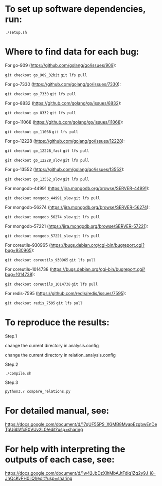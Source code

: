# To set up software dependencies, run:
`./setup.sh`

# Where to find data for each bug:

For go-909 (https://github.com/golang/go/issues/909): 

`git checkout go_909_32bit`
`git lfs pull`

For go-7330 (https://github.com/golang/go/issues/7330): 

`git checkout go_7330`
`git lfs pull`

For go-8832 (https://github.com/golang/go/issues/8832): 

`git checkout go_8332`
`git lfs pull`

For go-11068 (https://github.com/golang/go/issues/11068): 

`git checkout go_11068`
`git lfs pull`

For go-12228 (https://github.com/golang/go/issues/12228): 

`git checkout go_12228_fast`
`git lfs pull`

`git checkout go_12228_slow`
`git lfs pull`

For go-13552 (https://github.com/golang/go/issues/13552): 

`git checkout go_13552_slow`
`git lfs pull`

For mongodb-44991 (https://jira.mongodb.org/browse/SERVER-44991): 

`git checkout mongodb_44991_slow`
`git lfs pull`

For mongodb-56274 (https://jira.mongodb.org/browse/SERVER-56274): 

`git checkout mongodb_56274_slow`
`git lfs pull`

For mongodb-57221 (https://jira.mongodb.org/browse/SERVER-57221): 

`git checkout mongodb_57221_slow`
`git lfs pull`

For coreutils-930965 (https://bugs.debian.org/cgi-bin/bugreport.cgi?bug=930965): 

`git checkout coreutils_930965`
`git lfs pull`

For coreutils-1014738 (https://bugs.debian.org/cgi-bin/bugreport.cgi?bug=1014738): 

`git checkout coreutils_1014738`
`git lfs pull`

For redis-7595 (https://github.com/redis/redis/issues/7595):

`git checkout redis_7595`
`git lfs pull`

# To reproduce the results:

Step.1

change the current directory in analysis.config

change the current directory in relation_analysis.config

Step.2

`./compile.sh`

Step.3

`python3.7 compare_relations.py`

# For detailed manual, see:

https://docs.google.com/document/d/17qUF55PS_XGMB8MyapEzgbwEnDeTgU6bVfcE0VUv2L0/edit?usp=sharing

# For help with interpreting the outputs of each case, see:

https://docs.google.com/document/d/1w42JbDzXIhMbAJtFdiq1Zq2y9J_i8-JhQcKvPH0liQI/edit?usp=sharing
